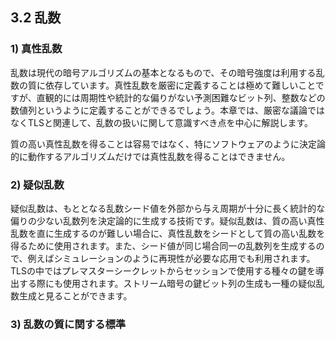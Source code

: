 ## 3.2 乱数



### 1) 真性乱数

乱数は現代の暗号アルゴリズムの基本となるもので、その暗号強度は利用する乱数の質に依存しています。真性乱数を厳密に定義することは極めて難しいことですが、直観的には周期性や統計的な偏りがない予測困難なビット列、整数などの数値列というように定義することができるでしょう。本章では、厳密な議論ではなくTLSと関連して、乱数の扱いに関して意識すべき点を中心に解説します。

質の高い真性乱数を得ることは容易ではなく、特にソフトウェアのように決定論的に動作するアルゴリズムだけでは真性乱数を得ることはできません。


### 2) 疑似乱数

疑似乱数は、もととなる乱数シード値を外部から与え周期が十分に長く統計的な偏りの少ない乱数列を決定論的に生成する技術です。疑似乱数は、質の高い真性乱数を直に生成するのが難しい場合に、真性乱数をシードとして質の高い乱数を得るために使用されます。また、シード値が同じ場合同一の乱数列を生成するので、例えばシミュレーションのように再現性が必要な応用でも利用されます。TLSの中ではプレマスターシークレットからセッションで使用する種々の鍵を導出する際にも使用されます。ストリーム暗号の鍵ビット列の生成も一種の疑似乱数生成と見ることができます。

### 3) 乱数の質に関する標準


